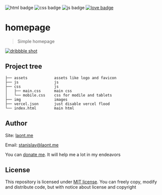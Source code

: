 ![html badge](https://img.shields.io/badge/html-red?style=for-the-badge)
![css badge](https://img.shields.io/badge/css-blue?style=for-the-badge)
![js badge](https://img.shields.io/badge/js-yellow?style=for-the-badge)
[![love badge](https://img.shields.io/badge/made_with-❤-ff3053?style=for-the-badge)](https://laont.me/)

# homepage

> Simple homepage

[![dribbble shot](https://cdn.dribbble.com/users/6082888/screenshots/14942412/media/8461f9f6909700819977b079116fceec.jpg)](https://dribbble.com/shots/14942412)


## Project tree

```
├── assets            assets like logo and favicon
├── js                js
├── css               js
│   ├── main.css      main css
│   └── mobile.css    css for modile and tablets
├── img               images
├── vercel.json       just disable vercel flood
└── index.html        main html
```

## Author
Site: [laont.me](https://laont.me)

Email: [stanislav@laont.me](mailto:stanislav@laont.me)

You can [donate me](https://capu.st/laontme). It will help me a lot in my endeavors

## License
This repository is licensed under [MIT license](/LICENSE.md). You can freely copy, modify and distribute code, but with notice about license and copyright